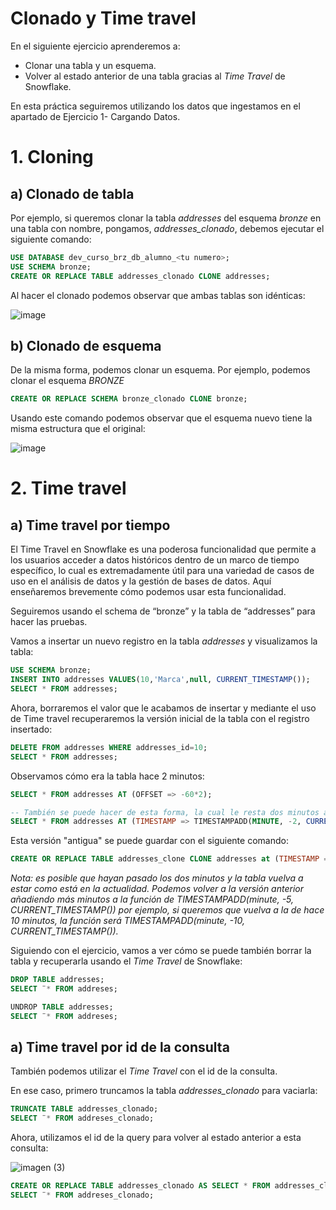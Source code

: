 # Clonado y Time travel

En el siguiente ejercicio aprenderemos a:

- Clonar una tabla y un esquema.
- Volver al estado anterior de una tabla gracias al *Time Travel* de Snowflake.

En esta práctica seguiremos utilizando los datos que ingestamos en el apartado de Ejercicio 1- Cargando Datos.

# 1. Cloning

## a) Clonado de tabla

Por ejemplo, si queremos clonar la tabla *addresses*  del esquema *bronze* en una tabla con nombre, pongamos, *addresses_clonado*, debemos ejecutar el siguiente comando:

```sql
USE DATABASE dev_curso_brz_db_alumno_<tu numero>;
USE SCHEMA bronze;
CREATE OR REPLACE TABLE addresses_clonado CLONE addresses;
```

Al hacer el clonado podemos observar que ambas tablas son idénticas:

![image](https://github.com/javipo84/Curso_Snowflake/assets/166698078/f0ba487f-ab9d-496a-8ac6-dd69f3093dfe)

## b) Clonado de esquema

De la misma forma, podemos clonar un esquema. Por ejemplo, podemos clonar el esquema *BRONZE*

```sql
CREATE OR REPLACE SCHEMA bronze_clonado CLONE bronze;
```

Usando este comando podemos observar que el esquema nuevo tiene la misma estructura que el original:

![image](https://github.com/javipo84/Curso_Snowflake/assets/166698078/81f08796-6d4f-455e-b513-8c77a67be205)

# 2. Time travel

## a) Time travel por tiempo

El Time Travel en Snowflake es una poderosa funcionalidad que permite a los usuarios acceder a datos históricos dentro de un marco de tiempo específico, lo cual es extremadamente útil para una variedad de casos de uso en el análisis de datos y la gestión de bases de datos. Aquí enseñaremos brevemente cómo podemos usar esta funcionalidad.

Seguiremos usando el schema de “bronze” y la tabla de “addresses” para hacer las pruebas.

Vamos a insertar un nuevo registro en la tabla *addresses* y visualizamos la tabla:

```sql
USE SCHEMA bronze;
INSERT INTO addresses VALUES(10,'Marca',null, CURRENT_TIMESTAMP());
SELECT * FROM addresses;
```

Ahora, borraremos el valor que le acabamos de insertar y mediante el uso de Time travel recuperaremos la versión inicial de la tabla con el registro insertado:

```sql
DELETE FROM addresses WHERE addresses_id=10;
SELECT * FROM addresses;
```
Observamos cómo era la tabla hace 2 minutos:

```sql
SELECT * FROM addresses AT (OFFSET => -60*2);

-- También se puede hacer de esta forma, la cual le resta dos minutos al tiempo actual:
SELECT * FROM addresses AT (TIMESTAMP => TIMESTAMPADD(MINUTE, -2, CURRENT_TIMESTAMP()));
```

Esta versión "antigua" se puede guardar con el siguiente comando:

```sql
CREATE OR REPLACE TABLE addresses_clone CLONE addresses at (TIMESTAMP => TIMESTAMPADD(minute, -5, CURRENT_TIMESTAMP()));
```

*Nota: es posible que hayan pasado los dos minutos y la tabla vuelva a estar como está en la actualidad. Podemos volver a la versión anterior añadiendo más minutos a la función de TIMESTAMPADD(minute, -5, CURRENT_TIMESTAMP()) por ejemplo, si queremos que vuelva a la de hace 10 minutos, la función será TIMESTAMPADD(minute, -10, CURRENT_TIMESTAMP()).*

Siguiendo con el ejercicio, vamos a ver cómo se puede también borrar la tabla y recuperarla usando el *Time Travel* de Snowflake:

```sql
DROP TABLE addresses;
SELECT ¨* FROM addreses;
```

```sql
UNDROP TABLE addresses;
SELECT ¨* FROM addreses;
```

## a) Time travel por id de la consulta

También podemos utilizar el *Time Travel* con el id de la consulta. 

En ese caso, primero truncamos la tabla *addresses_clonado* para vaciarla:

```sql
TRUNCATE TABLE addresses_clonado;
SELECT ¨* FROM addreses_clonado;
```

Ahora, utilizamos el id de la query para volver al estado anterior a esta consulta:

![imagen (3)](https://github.com/JuliaRvJm/Curso-Data-Engineering-Snowflake-2024/assets/166698078/6553433e-1425-4026-a7bb-4f1260be9534)

```sql
CREATE OR REPLACE TABLE addresses_clonado AS SELECT * FROM addresses_clonado BEFORE (STATEMENT => '01b38ced-0103-a99d-0000-185509e4503e');
SELECT ¨* FROM addreses_clonado;
```
